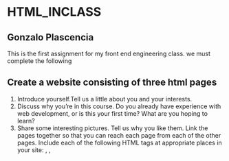# HTML_INCLASS
## Gonzalo Plascencia
This is the first assignment for my front end engineering class.
we must complete the following
## Create a website consisting of three html pages
1. Introduce yourself.Tell us a little about you and your interests.
2. Discuss why you’re in this course. Do you already have experience with web development, or is this your first time? What are you hoping to learn?
3. Share some interesting pictures. Tell us why you like them.
Link the pages together so that you can reach each page from each of the other pages.
Include each of the following HTML tags at appropriate places in your site: <head>, <body>, <title>, <p>, <main>, <nav>, <section>, <ul>, <ol>, <a>, <img>, and at least one of <header> or <footer>.
    • Do not limit yourself to the tags listed above; you are free to use additional tags as appropriate.
    • CSS styling is not required.
    • Do not “hotlink” the images from someone else’s site; include them in your web site’s repository.
    • Do not use images that you do not own, have not obtained permission to use, or were not published with a license that allows you to use them. (Hint: search the web for “free stock photos.”)
    • These pages will be published to the public web. If you have privacy concerns, feel free to fabricate the identifying information on page (1).
Test your site in at least two different browsers to see if there are any differences in the way your HTML is rendered.
☐  Use a GitHub client (not dragging-and dropping into your web browser) to publish your site to GitHub Pages. Write the URL of the published site below (Hint: the URL should include .github.io):

____________________________________________________________________________
    • If you already have a GitHub account and a User site published to GitHub Pages, you may use a GitHub Project Page (see https://help.github.com/en/articles/user-organization-and-project-pages) or create a new GitHub account for use in this course.
☐  Validate your pages using the W3C Markup Validation Service at https://validator.w3.org/ and fix all errors and warnings. Re-publish your site if necessary.
